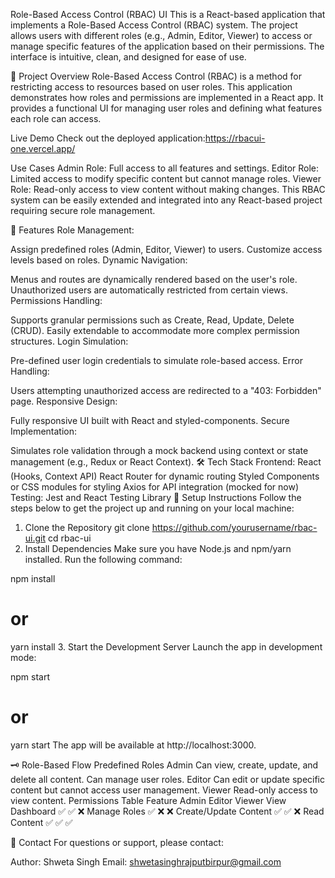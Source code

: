 Role-Based Access Control (RBAC) UI
This is a React-based application that implements a Role-Based Access Control (RBAC) system. The project allows users with different roles (e.g., Admin, Editor, Viewer) to access or manage specific features of the application based on their permissions. The interface is intuitive, clean, and designed for ease of use.

📑 Project Overview
Role-Based Access Control (RBAC) is a method for restricting access to resources based on user roles. This application demonstrates how roles and permissions are implemented in a React app. It provides a functional UI for managing user roles and defining what features each role can access.

Live Demo
Check out the deployed application:https://rbacui-one.vercel.app/

Use Cases
Admin Role: Full access to all features and settings.
Editor Role: Limited access to modify specific content but cannot manage roles.
Viewer Role: Read-only access to view content without making changes.
This RBAC system can be easily extended and integrated into any React-based project requiring secure role management.

🎯 Features
Role Management:

Assign predefined roles (Admin, Editor, Viewer) to users.
Customize access levels based on roles.
Dynamic Navigation:

Menus and routes are dynamically rendered based on the user's role.
Unauthorized users are automatically restricted from certain views.
Permissions Handling:

Supports granular permissions such as Create, Read, Update, Delete (CRUD).
Easily extendable to accommodate more complex permission structures.
Login Simulation:

Pre-defined user login credentials to simulate role-based access.
Error Handling:

Users attempting unauthorized access are redirected to a "403: Forbidden" page.
Responsive Design:

Fully responsive UI built with React and styled-components.
Secure Implementation:

Simulates role validation through a mock backend using context or state management (e.g., Redux or React Context).
🛠️ Tech Stack
Frontend:
React (Hooks, Context API)
React Router for dynamic routing
Styled Components or CSS modules for styling
Axios for API integration (mocked for now)
Testing:
Jest and React Testing Library
🚀 Setup Instructions
Follow the steps below to get the project up and running on your local machine:

1. Clone the Repository
git clone https://github.com/yourusername/rbac-ui.git
cd rbac-ui
2. Install Dependencies
Make sure you have Node.js and npm/yarn installed. Run the following command:

npm install
# or
yarn install
3. Start the Development Server
Launch the app in development mode:

npm start
# or
yarn start
The app will be available at http://localhost:3000.

🗝️ Role-Based Flow
Predefined Roles
Admin
Can view, create, update, and delete all content.
Can manage user roles.
Editor
Can edit or update specific content but cannot access user management.
Viewer
Read-only access to view content.
Permissions Table
Feature	              Admin	Editor	Viewer
View Dashboard	      ✅	   ✅	     ❌
Manage Roles	        ✅	   ❌      ❌
Create/Update Content	✅    ✅      ❌
Read Content        	✅    ✅	     ✅



📧 Contact
For questions or support, please contact:

Author: Shweta Singh
Email: shwetasinghrajputbirpur@gmail.com

